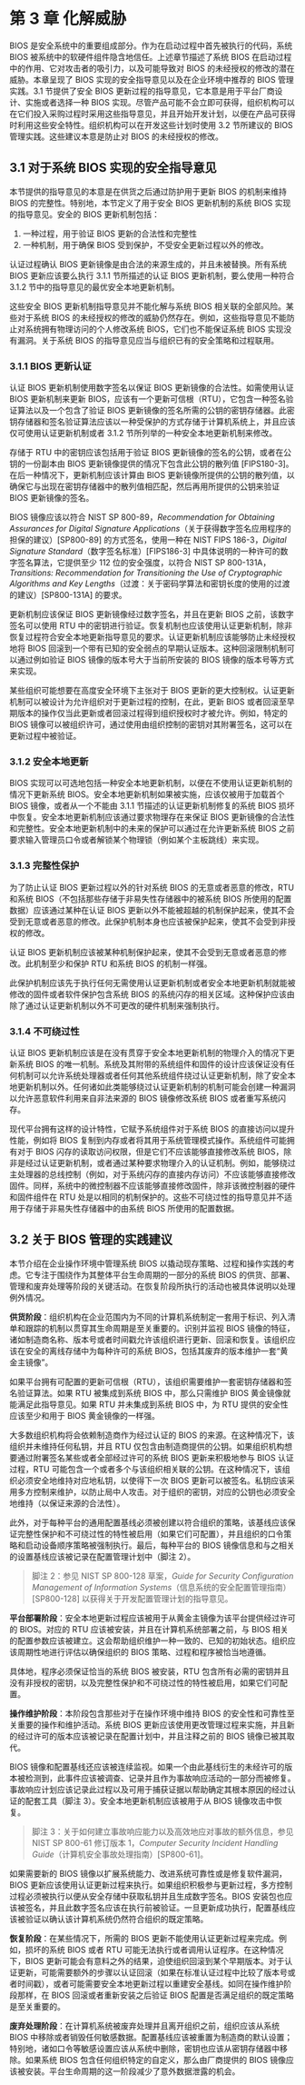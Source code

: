# 第 3 章 化解威胁

BIOS 是安全系统中的重要组成部分。作为在启动过程中首先被执行的代码，系统 BIOS 被系统中的软硬件组件隐含地信任。上述章节描述了系统 BIOS 在启动过程中的作用、它对攻击者的吸引力，以及可能导致对 BIOS 的未经授权的修改的潜在威胁。本章呈现了 BIOS 实现的安全指导意见以及在企业环境中推荐的 BIOS 管理实践。3.1 节提供了安全 BIOS 更新过程的指导意见，它本意是用于平台厂商设计、实施或者选择一种 BIOS 实现。尽管产品可能不会立即可获得，组织机构可以在它们投入采购过程时采用这些指导意见，并且开始开发计划，以便在产品可获得时利用这些安全特性。组织机构可以在开发这些计划时使用 3.2 节所建议的 BIOS 管理实践。这些建议本意是防止对 BIOS 的未经授权的修改。

## 3.1 对于系统 BIOS 实现的安全指导意见

本节提供的指导意见的本意是在供货之后通过防护用于更新 BIOS 的机制来维持 BIOS 的完整性。特别地，本节定义了用于安全 BIOS 更新机制的系统 BIOS 实现的指导意见。安全的 BIOS 更新机制包括：

1. 一种过程，用于验证 BIOS 更新的合法性和完整性
2. 一种机制，用于确保 BIOS 受到保护，不受安全更新过程以外的修改。

认证过程确认 BIOS 更新镜像是由合法的来源生成的，并且未被替换。所有系统 BIOS 更新应该要么执行 3.1.1 节所描述的认证 BIOS 更新机制，要么使用一种符合 3.1.2 节中的指导意见的最优安全本地更新机制。

这些安全 BIOS 更新机制指导意见并不能化解与系统 BIOS 相关联的全部风险。某些对于系统 BIOS 的未经授权的修改的威胁仍然存在。例如，这些指导意见不能防止对系统拥有物理访问的个人修改系统 BIOS，它们也不能保证系统 BIOS 实现没有漏洞。关于系统 BIOS 的指导意见应当与组织已有的安全策略和过程联用。

### 3.1.1 BIOS 更新认证

认证 BIOS 更新机制使用数字签名以保证 BIOS 更新镜像的合法性。如需使用认证 BIOS 更新机制来更新 BIOS，应该有一个更新可信根（RTU），它包含一种签名验证算法以及一个包含了验证 BIOS 更新镜像的签名所需的公钥的密钥存储器。此密钥存储器和签名验证算法应该以一种受保护的方式存储于计算机系统上，并且应该仅可使用认证更新机制或者 3.1.2 节所列举的一种安全本地更新机制来修改。

存储于 RTU 中的密钥应该包括用于验证 BIOS 更新镜像的签名的公钥，或者在公钥的一份副本由 BIOS 更新镜像提供的情况下包含此公钥的散列值 \[FIPS180-3\]。在后一种情况下，更新机制应该计算由 BIOS 更新镜像所提供的公钥的散列值，以确保它与出现在密钥存储器中的散列值相匹配，然后再用所提供的公钥来验证 BIOS 更新镜像的签名。

BIOS 镜像应该以符合 NIST SP 800-89，_Recommendation for Obtaining Assurances for Digital Signature Applications_（关于获得数字签名应用程序的担保的建议）\[SP800-89\] 的方式签名，使用一种在 NIST FIPS 186-3，_Digital Signature Standard_（数字签名标准）\[FIPS186-3\] 中具体说明的一种许可的数字签名算法，它提供至少 112 位的安全强度，以符合 NIST SP 800-131A，_Transitions: Recommendation for Transitioning the Use of Cryptographic Algorithms and Key Lengths_（过渡：关于密码学算法和密钥长度的使用的过渡的建议）\[SP800-131A\] 的要求。

更新机制应该保证 BIOS 更新镜像经过数字签名，并且在更新 BIOS 之前，该数字签名可以使用 RTU 中的密钥进行验证。恢复机制也应该使用认证更新机制，除非恢复过程符合安全本地更新指导意见的要求。认证更新机制应该能够防止未经授权地将 BIOS 回滚到一个带有已知的安全弱点的早期认证版本。这种回滚限制机制可以通过例如验证 BIOS 镜像的版本号大于当前所安装的 BIOS 镜像的版本号等方式来实现。

某些组织可能想要在高度安全环境下主张对于 BIOS 更新的更大控制权。认证更新机制可以被设计为允许组织对于更新过程的控制，在此，更新 BIOS 或者回滚至早期版本的操作仅当此更新或者回滚过程得到组织授权时才被允许。例如，特定的 BIOS 镜像可以被组织许可，通过使用由组织控制的密钥对其附署签名，这可以在更新过程中被验证。

### 3.1.2 安全本地更新

BIOS 实现可以可选地包括一种安全本地更新机制，以便在不使用认证更新机制的情况下更新系统 BIOS。安全本地更新机制如果被实施，应该仅被用于加载首个 BIOS 镜像，或者从一个不能由 3.1.1 节描述的认证更新机制修复的系统 BIOS 损坏中恢复。安全本地更新机制应该通过要求物理存在来保证 BIOS 更新镜像的合法性和完整性。安全本地更新机制中的未来的保护可以通过在允许更新系统 BIOS 之前要求输入管理员口令或者解锁某个物理锁（例如某个主板跳线）来实现。

### 3.1.3 完整性保护

为了防止认证 BIOS 更新过程以外的针对系统 BIOS 的无意或者恶意的修改，RTU 和系统 BIOS（不包括那些存储于非易失性存储器中的被系统 BIOS 所使用的配置数据）应该通过某种在认证 BIOS 更新以外不能被超越的机制保护起来，使其不会受到无意或者恶意的修改。此保护机制本身也应该被保护起来，使其不会受到非授权的修改。

认证 BIOS 更新机制应该被某种机制保护起来，使其不会受到无意或者恶意的修改。此机制至少和保护 RTU 和系统 BIOS 的机制一样强。

此保护机制应该先于执行任何无需使用认证更新机制或者安全本地更新机制就能被修改的固件或者软件保护包含系统 BIOS 的系统闪存的相关区域。这种保护应该由除了通过认证更新机制以外不可更改的硬件机制来强制执行。

### 3.1.4 不可绕过性

认证 BIOS 更新机制应该是在没有贯穿于安全本地更新机制的物理介入的情况下更新系统 BIOS 的唯一机制。系统及其附带的系统组件和固件的设计应该保证没有任何机制可以允许系统处理器或者任何其他系统组件绕过认证更新机制，除了安全本地更新机制以外。任何诸如此类能够绕过认证更新机制的机制可能会创建一种漏洞以允许恶意软件利用来自非法来源的 BIOS 镜像修改系统 BIOS 或者重写系统闪存。

现代平台拥有这样的设计特性，它赋予系统组件对于系统 BIOS 的直接访问以提升性能，例如将 BIOS 复制到内存或者将其用于系统管理模式操作。系统组件可能拥有对于 BIOS 闪存的读取访问权限，但是它们不应该能够直接修改系统 BIOS，除非是经过认证更新机制，或者通过某种要求物理介入的认证机制。例如，能够绕过主处理器的总线控制（例如，对于系统闪存的直接内存访问）不应该能够直接修改固件。同样，系统中的微控制器不应该能够直接修改固件，除非该微控制器的硬件和固件组件在 RTU 处是以相同的机制保护的。这些不可绕过性的指导意见并不适用于存储于非易失性存储器中的由系统 BIOS 所使用的配置数据。

## 3.2 关于 BIOS 管理的实践建议

本节介绍在企业操作环境中管理系统 BIOS 以撬动现存策略、过程和操作实践的考虑。它专注于围绕作为其整体平台生命周期的一部分的系统 BIOS 的供货、部署、管理和废弃处理等阶段的关键活动。在恢复阶段所执行的活动也被具体说明以处理例外情况。

**供货阶段**：组织机构在企业范围内为不同的计算机系统制定一套用于标识、列入清单和跟踪的机制以贯穿其生命周期是至关重要的。识别并监视 BIOS 镜像的特征，诸如制造商名称、版本号或者时间戳允许该组织进行更新、回滚和恢复。该组织应该在安全的离线存储中为每种许可的系统 BIOS，包括其废弃的版本维护一套“黄金主镜像”。

如果平台拥有可配置的更新可信根（RTU），该组织需要维护一套密钥存储器和签名验证算法。如果 RTU 被集成到系统 BIOS 中，那么只需维护 BIOS 黄金镜像就能满足此指导意见。如果 RTU 并未集成到系统 BIOS 中，为 RTU 提供的安全性应该至少和用于 BIOS 黄金镜像的一样强。

大多数组织机构将会依赖制造商作为经过认证的 BIOS 的来源。在这种情况下，该组织并未维持任何私钥，并且 RTU 仅包含由制造商提供的公钥。如果组织机构想要通过附署签名某些或者全部经过许可的系统 BIOS 更新来积极地参与 BIOS 认证过程，RTU 可能包含一个或者多个与该组织相关联的公钥。在这种情况下，该组织必须安全地维持对应地私钥，以使得下一次 BIOS 更新可以被签名。私钥应该采用多方控制来维护，以防止局中人攻击。对于组织的密钥，对应的公钥也必须安全地维持（以保证来源的合法性）。

此外，对于每种平台的通用配置基线必须被创建以符合组织的策略，该基线应该保证完整性保护和不可绕过性的特性被启用（如果它们可配置），并且组织的口令策略和启动设备顺序策略被强制执行。最后，每种平台的 BIOS 镜像信息和与之相关的设置基线应该被记录在配置管理计划中（脚注 2）。

> 脚注 2：参见 NIST SP 800-128 草案，_Guide for Security Configuration Management of Information Systems_（信息系统的安全配置管理指南）\[SP800-128\] 以获得关于开发配置管理计划的指导意见。

**平台部署阶段**：安全本地更新过程应该被用于从黄金主镜像为该平台提供经过许可的 BIOS。对应的 RTU 应该被安装，并且在计算机系统部署之前，与 BIOS 相关的配置参数应该被建立。这会帮助组织维护一种一致的、已知的初始状态。组织应该周期性地进行评估以确保组织的 BIOS 策略、过程和程序被恰当地遵循。

具体地，程序必须保证恰当的系统 BIOS 被安装，RTU 包含所有必需的密钥并且没有非授权的密钥，以及完整性保护和不可绕过性的特性被启用，如果它们可配置。

**操作维护阶段**：本阶段包含那些对于在操作环境中维持 BIOS 的安全性和可靠性至关重要的操作和维护活动。系统 BIOS 更新应该使用更改管理过程来实施，并且新的经过许可的版本应该被记录在配置计划中，并且注释之前的 BIOS 镜像已被其取代。

BIOS 镜像和配置基线还应该被连续监视。如果一个由此基线衍生的未经许可的版本被检测到，此事件应该被调查、记录并且作为事故响应活动的一部分而被修复。事故响应计划应该记录此过程以及可用于捕获证据以帮助确定其根本原因的经过认证的配套工具（脚注 3）。安全本地更新机制应该被用于从 BIOS 镜像攻击中恢复。

> 脚注 3：关于如何建立事故响应能力以及高效地应对事故的额外信息，参见 NIST SP 800-61 修订版本 1，_Computer Security Incident Handling Guide_（计算机安全事故处理指南）\[SP800-61\]。

如果需要新的 BIOS 镜像以扩展系统能力、改进系统可靠性或是修复软件漏洞，BIOS 更新应该使用认证更新过程来执行。如果组织积极参与更新过程，多方控制过程必须被执行以便从安全存储中获取私钥并且生成数字签名。BIOS 安装包也应该被签名，并且此数字签名应该在执行前被验证。一旦更新成功执行，配置基线应该被验证以确认该计算机系统仍然符合组织的既定策略。

**恢复阶段**：在某些情况下，所需的 BIOS 更新不能使用认证更新过程来完成。例如，损坏的系统 BIOS 或者 RTU 可能无法执行或者调用认证程序。在这种情况下，BIOS 更新可能会有意料之外的结果，迫使组织回滚到某个早期版本。对于认证更新，可能需要额外的步骤以认证回滚（如果在标准认证过程中比较了版本号或者时间戳），或者可能需要安全本地更新过程以重建安全基线。如同在操作维护阶段那样，在 BIOS 回滚或者重新安装之后验证 BIOS 配置是否满足组织的既定策略是至关重要的。

**废弃处理阶段**：在计算机系统被废弃处理并且离开组织之前，组织应该从系统 BIOS 中移除或者销毁任何敏感数据。配置基线应该被重置为制造商的默认设置；特别地，诸如口令等敏感设置应该从系统中删除，密钥也应该从密钥存储器中移除。如果系统 BIOS 包含任何组织特定的自定义，那么由厂商提供的 BIOS 镜像应该被安装。平台生命周期的这一阶段减少了意外数据泄露的机会。

